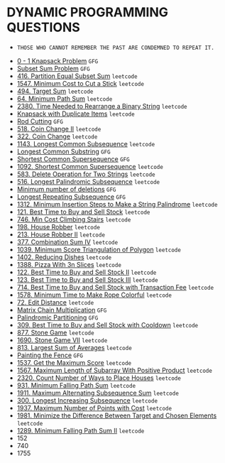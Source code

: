 # DYNAMIC PROGRAMMING QUESTIONS

- ` THOSE WHO CANNOT REMEMBER THE PAST ARE CONDEMNED TO REPEAT IT. `

* [0 - 1 Knapsack Problem](https://github.com/anujvaghani0/DSA-Java/tree/master/src/DynamicProgramming/toporbottomApprochKnapsack.java) `GFG`</br>
* [Subset Sum Problem](https://github.com/anujvaghani0/DSA-Java/tree/master/src/DynamicProgramming/subsetSum.java) `GFG`</br>
* [416. Partition Equal Subset Sum](https://github.com/anujvaghani0/DSA-Java/tree/master/src/DynamicProgramming/PartitionEqualSubsetSum.java) `leetcode`</br>
* [1547. Minimum Cost to Cut a Stick](https://github.com/anujvaghani0/DSA-Java/tree/master/src/DynamicProgramming/Knapsack) `leetcode`</br>
* [494. Target Sum](https://github.com/anujvaghani0/DSA-Java/tree/master/src/DynamicProgramming/Knapsack) `leetcode`</br>
* [64. Minimum Path Sum](https://github.com/anujvaghani0/DSA-Java/blob/master/src/DynamicProgramming/Knapsack/MinimumPathSum.java) `leetcode`</br>
* [2380. Time Needed to Rearrange a Binary String](https://github.com/anujvaghani0/DSA-Java/tree/master/src/DynamicProgramming/TimeNeededToRearrangeABinaryString) `leetcode`</br>
* [Knapsack with Duplicate Items](https://github.com/anujvaghani0/DSA-Java/tree/master/src/DynamicProgramming/Knapsack/UnboundedKnapsack/KnapsackWithDuplicateItem.java) `leetcode`</br>
* [Rod Cutting](https://github.com/anujvaghani0/DSA-Java/tree/master/src/DynamicProgramming/Knapsack/UnboundedKnapsack/RodCutting.java) `GFG`</br>
* [518. Coin Change II](https://github.com/anujvaghani0/DSA-Java/blob/master/src/DynamicProgramming/Knapsack/UnboundedKnapsack/CoinChangeII.java) `leetcode`</br>
* [322. Coin Change](https://github.com/anujvaghani0/DSA-Java/blob/master/src/DynamicProgramming/Knapsack/UnboundedKnapsack/CoinChange.java) `leetcode`</br>
* [1143. Longest Common Subsequence](https://github.com/anujvaghani0/DSA-Java/tree/master/src/DynamicProgramming/LongestCommonSubsequence/LongestcommonSubsequenceTopDownDP.java) `leetcode`</br>
* [Longest Common Substring](https://github.com/anujvaghani0/DSA-Java/tree/master/src/DynamicProgramming/LongestCommonSubsequence/LongestCommonSubstring.java) `GFG`</br>
* [Shortest Common Supersequence](https://github.com/anujvaghani0/DSA-Java/tree/master/src/DynamicProgramming/LongestCommonSubsequence/longestCommonSubsequence.java) `GFG`</br>
* [1092. Shortest Common Supersequence](https://github.com/anujvaghani0/DSA-Java/tree/master/src/DynamicProgramming/LongestCommonSubsequence/ShortestCommonSupersequenceReturnString.java) `leetcode`</br>
* [583. Delete Operation for Two Strings](https://github.com/anujvaghani0/DSA-Java/tree/master/src/DynamicProgramming/LongestCommonSubsequence/DeleteOperationForTwoStrings.java) `leetcode`</br>
* [516. Longest Palindromic Subsequence](https://github.com/anujvaghani0/DSA-Java/tree/master/src/DynamicProgramming/LongestCommonSubsequence/DeleteOperationForTwoStrings.java) `leetcode`</br>
* [Minimum number of deletions](https://github.com/anujvaghani0/DSA-Java/tree/master/src/DynamicProgramming/LongestCommonSubsequence/MinimumNumberOfDeletions.java) `GFG`</br>
* [Longest Repeating Subsequence](https://github.com/anujvaghani0/DSA-Java/tree/master/src/DynamicProgramming/LongestCommonSubsequence/LongestPalindromicSubsequence.java) `GFG`</br>
* [1312. Minimum Insertion Steps to Make a String Palindrome](https://github.com/anujvaghani0/DSA-Java/tree/master/src/DynamicProgramming/LongestCommonSubsequence/MinimumInsertionStepsToMakeAStringPalindrome.java) `leetcode`</br>
* [121. Best Time to Buy and Sell Stock](https://github.com/anujvaghani0/DSA-Java/blob/master/src/DynamicProgramming/BuySellStock/BestTimeToBuyAndSellStock.java) `leetcode`</br>
* [746. Min Cost Climbing Stairs](https://github.com/anujvaghani0/DSA-Java/blob/master/src/DynamicProgramming/MinCostClimbingStairs.java) `leetcode`</br>
* [198. House Robber](https://github.com/anujvaghani0/DSA-Java/blob/master/src/DynamicProgramming/HouseRobber.java) `leetcode`</br>
* [213. House Robber II](https://github.com/anujvaghani0/DSA-Java/blob/master/src/DynamicProgramming/HouseRobberII.java) `leetcode`</br>
* [377. Combination Sum IV](https://github.com/anujvaghani0/DSA-Java/blob/master/src/DynamicProgramming/CombinationSumIV.java) `leetcode`</br>
* [1039. Minimum Score Triangulation of Polygon](https://github.com/anujvaghani0/DSA-Java/blob/master/src/DynamicProgramming/minScoreTriangulation.java) `leetcode`</br>
* [1402. Reducing Dishes](https://github.com/anujvaghani0/DSA-Java/blob/master/src/DynamicProgramming/ReducingDishes.java) `leetcode`</br>
* [1388. Pizza With 3n Slices](https://github.com/anujvaghani0/DSA-Java/blob/master/src/DynamicProgramming/PizzaWith3nSlices.java) `leetcode`</br>
* [122. Best Time to Buy and Sell Stock II](https://github.com/anujvaghani0/DSA-Java/blob/master/src/DynamicProgramming/BuySellStock/BestTimeToBuyAndSellStockII.java) `leetcode`</br>
* [123. Best Time to Buy and Sell Stock III](https://github.com/anujvaghani0/DSA-Java/blob/master/src/DynamicProgramming/BuySellStock/BestTimeToBuyAndSellStockIII.java) `leetcode`</br>
* [714. Best Time to Buy and Sell Stock with Transaction Fee](https://github.com/anujvaghani0/DSA-Java/blob/master/src/DynamicProgramming/BuySellStock/BestTimeToBuyAndSellStockWithTransactionFee.java) `leetcode`</br>
* [1578. Minimum Time to Make Rope Colorful](https://github.com/anujvaghani0/DSA-Java/blob/master/src/DynamicProgramming/MinimumTimeToMakeRopeColorful.java) `leetcode`</br>
* [72. Edit Distance](https://github.com/anujvaghani0/DSA-Java/tree/master/src/DynamicProgramming/LongestCommonSubsequence/EditDistance.java) `leetcode`</br>
* [Matrix Chain Multiplication](https://github.com/anujvaghani0/DSA-Java/tree/master/src/DynamicProgramming/MatrixChainMultiplication/MatrixChainMultiplication.java) `GFG`</br>
* [Palindromic Partitioning](https://github.com/anujvaghani0/DSA-Java/tree/master/src/DynamicProgramming/MatrixChainMultiplication/PalindromePartitioning.java) `GFG`</br>
* [309. Best Time to Buy and Sell Stock with Cooldown](https://github.com/anujvaghani0/DSA-Java/blob/master/src/DynamicProgramming/BuySellStock/BestTimeToBuyAndSellStockWithCooldown.java) `leetcode`</br>
* [877. Stone Game](https://github.com/anujvaghani0/DSA-Java/blob/master/src/DynamicProgramming/StoneGame.java) `leetcode`</br>
* [1690. Stone Game VII](https://github.com/anujvaghani0/DSA-Java/blob/master/src/DynamicProgramming/StoneGameVII.java) `leetcode`</br>
* [813. Largest Sum of Averages](https://github.com/anujvaghani0/DSA-Java/blob/master/src/DynamicProgramming/LargestSumOfAverages.java) `leetcode`</br>
* [Painting the Fence](https://github.com/anujvaghani0/DSA-Java/blob/master/src/DynamicProgramming/PaintingTheFence.java) `GFG`</br>
* [1537. Get the Maximum Score](https://github.com/anujvaghani0/DSA-Java/blob/master/src/DynamicProgramming/GetTheMaximumScore.java) `leetcode`</br>
* [1567. Maximum Length of Subarray With Positive Product](https://github.com/anujvaghani0/DSA-Java/blob/master/src/DynamicProgramming/MaximumLengthOfSubarrayWithPositiveProduct.java) `leetcode`</br>
* [2320. Count Number of Ways to Place Houses](https://github.com/anujvaghani0/DSA-Java/blob/master/src/DynamicProgramming/CountNumberOfWaysToPlaceHouses.java) `leetcode`</br>
* [931. Minimum Falling Path Sum](https://github.com/anujvaghani0/DSA-Java/blob/master/src/DynamicProgramming/Matrix/MinimumFallingPathSum.java) `leetcode`</br>
* [1911. Maximum Alternating Subsequence Sum](https://github.com/anujvaghani0/DSA-Java/blob/master/src/DynamicProgramming/MaximumAlternatingSubsequenceSum.java) `leetcode`</br>
* [300. Longest Increasing Subsequence](https://github.com/anujvaghani0/DSA-Java/blob/master/src/DynamicProgramming/LongestIncreasingSubsequence.java) `leetcode`</br>
* [1937. Maximum Number of Points with Cost](https://github.com/anujvaghani0/DSA-Java/blob/master/src/DynamicProgramming/Matrix//MaximumNumberOfPointsWithCost.java) `leetcode`</br>
* [1981. Minimize the Difference Between Target and Chosen Elements](https://github.com/anujvaghani0/DSA-Java/blob/master/src/DynamicProgramming/Matrix/MinimizeTheDifferenceBetweenTargetAndChosenElements.java) `leetcode`</br>
* [1289. Minimum Falling Path Sum II](https://github.com/anujvaghani0/DSA-Java/blob/master/src/DynamicProgramming/Matrix/MinimumFallingPathSum.java) `leetcode`</br>
* 152
* 740
* 1755
